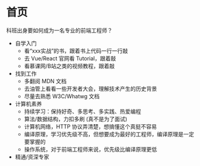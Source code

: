 # 首页

科班出身要如何成为一名专业的前端工程师？
- 自学入门
  - 看“xxx实战”的书，跟着书上代码一行一行敲
  - 去 Vue/React 官网看 Tutorial，跟着敲
  - 看慕课网/B站之类的视频教程，跟着敲
- 找到工作
  - 多翻阅 MDN 文档
  - 去油管上看看一些开发者大会，理解技术产生的历史背景
  - 尽量去熟悉 W3C/Whatwg 文档
- 计算机素养
  - 持续学习：保持好奇、多思考、多实践、热爱编程
  - 算法/数据结构，力扣多刷 (真不是为了面试)
  - 计算机网络，HTTP 协议弄清楚，想搞懂这个真挺不容易
  - 编译原理，学习优先级不高，但想要成为最好的工程师，编译原理是一定要掌握的
  - 操作系统，对于前端工程师来说，优先级比编译原理更低
- 精通/资深专家

